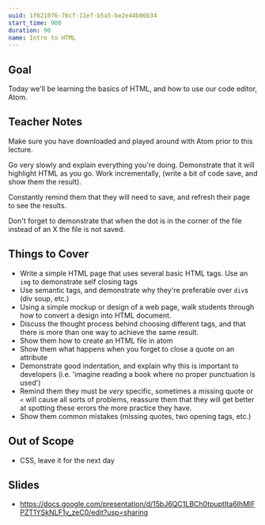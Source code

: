 ```yaml
---
uuid: 1f621076-76cf-11e7-b5a5-be2e44b06b34
start_time: 900
duration: 90
name: Intro to HTML
---
```


## Goal

Today we'll be learning the basics of HTML, and how to use our code editor, Atom.


## Teacher Notes

Make sure you have downloaded and played around with Atom prior to this lecture.

Go very slowly and explain everything you're doing. Demonstrate that it will highlight
HTML as you go. Work incrementally, (write a bit of code save, and show them the result).

Constantly remind them that they will need to save, and refresh their page to see the results.

Don't forget to demonstrate that when the dot is in the corner of the file instead of an X the file is not saved.

## Things to Cover

- Write a simple HTML page that uses several basic HTML tags. Use an `img` to demonstrate self closing tags
- Use semantic tags, and demonstrate why they're preferable over `div`s (div soup, etc.)
- Using a simple mockup or design of a web page, walk students through how to convert a design into HTML document.
- Discuss the thought process behind choosing different tags, and that there is more than one way to achieve the same result.
- Show them how to create an HTML file in atom
- Show them what happens when you forget to close a quote on an attribute
- Demonstrate good indentation, and explain why this is important to developers (i.e. 'imagine reading a book where no proper punctuation is used')
- Remind them they must be _very_ specific, sometimes a missing quote or `<` will cause all sorts of problems,
reassure them that they will get better at spotting these errors the more practice they have.
- Show them common mistakes (missing quotes, two opening tags, etc.)

## Out of Scope

- CSS, leave it for the next day

## Slides
- https://docs.google.com/presentation/d/15bJ6QC1LBCh0tpuptIta6IhMlFPZT1YSkNLF1v_zeC0/edit?usp=sharing
